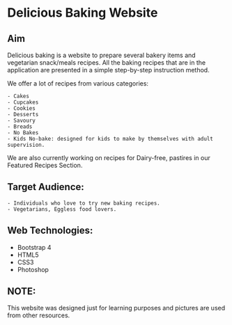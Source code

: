 # Delicious Baking Website


## Aim
Delicious baking is a website to prepare several bakery items and vegetarian snack/meals recipes. All the baking recipes that are in the application are presented in a simple step-by-step instruction method.

We offer a lot of recipes from various categories:

    - Cakes
    - Cupcakes
    - Cookies
    - Desserts
    - Savoury
    - Breads
    - No Bakes
    - Kids No-bake: designed for kids to make by themselves with adult supervision.

We are also currently working on recipes for Dairy-free, pastires in our Featured Recipes Section.

## Target Audience:

    - Individuals who love to try new baking recipes.
    - Vegetarians, Eggless food lovers.

## Web Technologies:

   - Bootstrap 4
   - HTML5
   - CSS3 
   - Photoshop

## NOTE: 
This website was designed just for learning purposes and pictures are used from other resources.